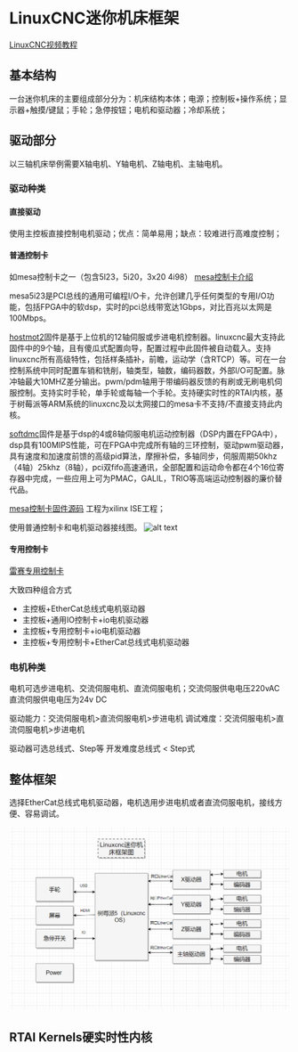 # LinuxCNC迷你机床框架

[LinuxCNC视频教程](https://www.youtube.com/watch?v=FPujm7eOf3c&list=PLv4Xh3Ur1jug-cGuExdm0V9G9Mx6PPxMV)

## 基本结构
一台迷你机床的主要组成部分分为：机床结构本体；电源；控制板+操作系统；显示器+触摸/键鼠；手轮；急停按钮；电机和驱动器；冷却系统；

## 驱动部分
以三轴机床举例需要X轴电机、Y轴电机、Z轴电机、主轴电机。

### 驱动种类

#### 直接驱动
使用主控板直接控制电机驱动；优点：简单易用；缺点：较难进行高难度控制；

#### 普通控制卡
如mesa控制卡之一（包含5l23，5i20，3x20 4i98）
[mesa控制卡介绍](https://www.youtube.com/watch?v=_cgC3d_q2n8&list=PLL2ZshSqU4N5c4hTwYOlMqsfk4jI1cKgQ)

mesa5i23是PCI总线的通用可编程I/O卡，允许创建几乎任何类型的专用I/O功能，包括FPGA中的软dsp，实时的pci总线带宽达1Gbps，对比百兆以太网是100Mbps。     

[hostmot2](https://github.com/LinuxCNC/hostmot2-firmware)固件是基于上位机的12轴伺服或步进电机控制器。linuxcnc最大支持此固件中的9个轴，且有傻瓜式配置向导，配置过程中此固件被自动载入。支持linuxcnc所有高级特性，包括样条插补，前瞻，运动学（含RTCP）等。可在一台控制系统中同时配置车销和铣削，轴类型，轴数，编码器数，外部I/O可配置。脉冲轴最大10MHZ差分输出。pwm/pdm轴用于带编码器反馈的有刷或无刷电机伺服控制。支持实时手轮，单手轮或每轴一个手轮。支持硬实时性的RTAI内核，基于树莓派等ARM系统的linuxcnc及以太网接口的mesa卡不支持/不直接支持此内核。

[softdmc](https://store.mesanet.com/index.php?route=product/product&product_id=163)固件是基于dsp的4或8轴伺服电机运动控制器（DSP内置在FPGA中），dsp具有100MIPS性能，可在FPGA中完成所有轴的三环控制，驱动pwm驱动器，具有速度和加速度前馈的高级pid算法，摩擦补偿，多轴同步，伺服周期50khz（4轴）25khz（8轴），pci双fifo高速通讯，全部配置和运动命令都在4个16位寄存器中完成，一些应用上可为PMAC，GALIL，TRIO等高端运动控制器的廉价替代品。

[mesa控制卡固件源码](http://mesanet.com/fpgacardinfo.html)
工程为xilinx ISE工程；

使用普通控制卡和电机驱动器接线图。
![alt text](image-2.png)
#### 专用控制卡
[雷赛专用控制卡](https://www.leisai.com/cn/cpzx/info_34_itemid_3194_lcid_1_lcids_133.html)

大致四种组合方式
* 主控板+EtherCat总线式电机驱动器
* 主控板+通用IO控制卡+io电机驱动器
* 主控板+专用控制卡+io电机驱动器
* 主控板+专用控制卡+EtherCat总线式电机驱动器

### 电机种类
电机可选步进电机、交流伺服电机、直流伺服电机；交流伺服供电电压220vAC 直流伺服供电电压为24v DC

驱动能力：交流伺服电机>直流伺服电机>步进电机
调试难度：交流伺服电机>直流伺服电机>步进电机

驱动器可选总线式、Step等
开发难度总线式 < Step式

## 整体框架

选择EtherCat总线式电机驱动器，电机选用步进电机或者直流伺服电机，接线方便、容易调试。

![alt text](image.png)

## RTAI Kernels硬实时性内核
